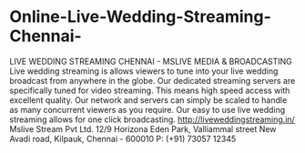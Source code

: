 # Online-Live-Wedding-Streaming-Chennai-
LIVE WEDDING STREAMING CHENNAI - MSLIVE MEDIA &amp; BROADCASTING Live wedding streaming is allows viewers to tune into your live wedding broadcast from anywhere in the globe. Our dedicated streaming servers are specifically tuned for video streaming. This means high speed access with excellent quality. Our network and servers can simply be scaled to handle as many concurrent viewers as you require. Our easy to use live wedding streaming allows for one click broadcasting. http://liveweddingstreaming.in/  Mslive Stream Pvt Ltd. 12/9 Horizona Eden Park, Valliammal street New Avadi road, Kilpauk, Chennai - 600010 P: (+91) 73057 12345
